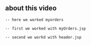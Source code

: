 ## about this video

    -- here we worked myorders

    -- first we worked with myOrders.jsp

    -- second we workd with header.jsp

    

